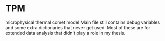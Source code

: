 # TPM
microphysical thermal comet model
Main file still contains debug variables and some extra dictionaries that never get used.
Most of these are for extended data analysis that didn't play a role in my thesis.

